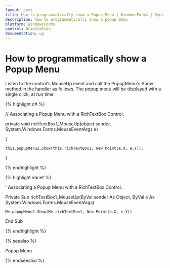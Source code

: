 ```yaml
---
layout: post
title: How-to-programmatically-show-a-Popup-Menu | WindowsForms | Syncfusion
description: how to programmatically show a popup menu
platform: WindowsForms
control: Orientation
documentation: ug
---
```


# How to programmatically show a Popup Menu

Listen to the control's MouseUp event and call the PopupMenu's Show method in the handler as follows. The popup menu will be displayed with a single click, at run time.

{% highlight c# %}



// Associating a Popup Menu with a RichTextBox Control.

private void richTextBox1_MouseUp(object sender, System.Windows.Forms.MouseEventArgs e)

{

    this.popupMenu2.Show(this.richTextBox1, new Point(e.X, e.Y));

}

{% endhighlight %}

{% highlight vbnet %}



' Associating a Popup Menu with a RichTextBox Control.

Private Sub richTextBox1_MouseUp(ByVal sender As Object, ByVal e As System.Windows.Forms.MouseEventArgs)

    Me.popupMenu2.Show(Me.richTextBox1, New Point(e.X, e.Y))

End Sub

{% endhighlight %}

{% seealso %}

Popup Menu

{% endseealso %}